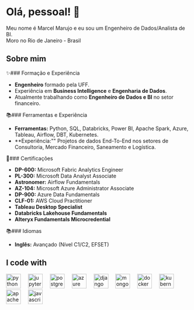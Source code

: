 <h1 align="left">Olá, pessoal! 👋</h1>

<p align="left">Meu nome é Marcel Marujo e eu sou um Engenheiro de Dados/Analista de BI.<br>Moro no Rio de Janeiro - Brasil</p>

## Sobre mim

✨### Formação e Experiência
- **Engenheiro** formado pela UFF.
- Experiência em **Business Intelligence** e **Engenharia de Dados**.
- Atualmente trabalhando como **Engenheiro de Dados e BI** no setor financeiro.

📚### Ferramentas e Experiência
- **Ferramentas:** Python, SQL, Databricks, Power BI, Apache Spark, Azure, Tableau, Airflow, DBT, Kubernetes.
- **Experiência:"" Projetos de dados End-To-End nos setores de Consultoria, Mercado Financeiro, Saneamento e Logística. 

🎯### Certificações
- **DP-600:** Microsoft Fabric Analytics Engineer
- **PL-300:** Microsoft Data Analyst Associate
- **Astronomer:** Airflow Fundamentals
- **AZ-104:** Microsoft Azure Administrator Associate
- **DP-900:** Azure Data Fundamentals
- **CLF-01:** AWS Cloud Practitioner
- **Tableau Desktop Specialist**
- **Databricks Lakehouse Fundamentals**
- **Alteryx Fundamentals Microcredential**

📚### Idiomas
- **Inglês:** Avançado (Nível C1/C2, EFSET)

## I code with

<div align="left">
  <img src="https://cdn.jsdelivr.net/gh/devicons/devicon/icons/python/python-original.svg" height="40" alt="python logo" />
  <img width="12" />
  <img src="https://cdn.jsdelivr.net/gh/devicons/devicon/icons/jupyter/jupyter-original.svg" height="40" alt="jupyter logo" />
  <img width="12" />
  <img src="https://cdn.jsdelivr.net/gh/devicons/devicon/icons/postgresql/postgresql-original.svg" height="40" alt="postgresql logo" />
  <img width="12" />
  <img src="https://cdn.jsdelivr.net/gh/devicons/devicon/icons/azure/azure-original.svg" height="40" alt="azure logo" />
  <img width="12" />
  <img src="https://cdn.jsdelivr.net/gh/devicons/devicon/icons/django/django-plain.svg" height="40" alt="django logo" />
  <img width="12" />
  <img src="https://cdn.jsdelivr.net/gh/devicons/devicon/icons/mongodb/mongodb-original.svg" height="40" alt="mongodb logo" />
  <img width="12" />
  <img src="https://cdn.jsdelivr.net/gh/devicons/devicon/icons/docker/docker-original.svg" height="40" alt="docker logo" />
  <img width="12" />
  <img src="https://cdn.jsdelivr.net/gh/devicons/devicon/icons/kubernetes/kubernetes-plain.svg" height="40" alt="kubernetes logo" />
  <img width="12" />
  <img src="https://cdn.jsdelivr.net/gh/devicons/devicon/icons/apachekafka/apachekafka-original.svg" height="40" alt="apachekafka logo" />
  <img width="12" />
  <img src="https://cdn.jsdelivr.net/gh/devicons/devicon/icons/javascript/javascript-original.svg" height="40" alt="javascript logo" />
</div>


<!---
marcelmarujo/marcelmarujo is a ✨ special ✨ repository because its `README.md` (this file) appears on your GitHub profile.
You can click the Preview link to take a look at your changes.
--->
